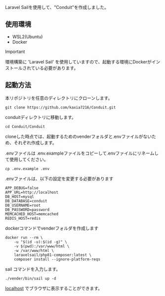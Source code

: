 Laravel Sailを使用して、"Conduit"を作成しました。

## 使用環境

- WSL2(Ubuntu)
- Docker

> [!IMPORTANT]  
> 環境構築に 'Laravel Sail' を使用していますので、起動する環境にDockerがインストールされている必要があります。  

## 起動方法

本リポジトリを任意のディレクトリにクローンします。
```
git clone https://github.com/kaxia7216/Conduit.git
```
conduitディレクトリに移動します。
```
cd Conduit/Conduit
```

cloneした時点では、起動するためのvenderフォルダと.envファイルがないため、それぞれ作成します。

.envファイルは .env.exampleファイルをコピーして.envファイルにリネームして使用してください。
```
cp .env.example .env
```

.envファイルは、以下の設定を変更する必要があります
```
APP_DEBUG=false
APP_URL=http://localhost
DB_HOST=mysql
DB_DATABASE=conduit
DB_USERNAME=root
DB_PASSWORD=password
MEMCACHED_HOST=memcached
REDIS_HOST=redis
```

dockerコマンドでvenderフォルダを作成します
```
docker run --rm \
    -u "$(id -u):$(id -g)" \
    -v $(pwd):/var/www/html \
    -w /var/www/html \
    laravelsail/php81-composer:latest \
    composer install --ignore-platform-reqs
```

sail コマンドを入力します。
```
./vender/bin/sail up -d
```

[localhost](http://localhost) でブラウザに表示することができます。